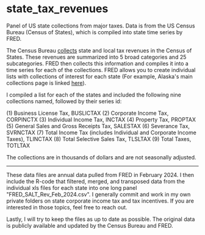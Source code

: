# state_tax_revenues
Panel of US state collections from major taxes.  Data is from the US Census Bureau (Census of States), which is compiled into state time series by FRED. 

The Census Bureau [collects](https://www.census.gov/programs-surveys/stc.html) state and local tax revenues in the Census of States. These revenues are summarized into 5 broad categories and 25 subcategories.  FRED then collects this information and compiles it into a time series for each of the collections.  FRED allows you to create individual lists with collections of interest for each state (For example, Alaska's main collections page is linked [here](https://fred.stlouisfed.org/release/tables?eid=151977&rid=143)).  

I compiled a list for each of the states and included the following nine collections named, followed by their series id: 

(1) Business License Tax, BUSLICTAX
(2) Corporate Income Tax, CORPINCTX
(3) Individual Income Tax, INCTAX
(4) Property Tax, PROPTAX
(5) General Sales and Gross Receipts Tax, SALESTAX
(6) Severance Tax, SVRNCTAX
(7) Total Income Tax (includes Individual and Corporate Income Taxes), TLINCTAX
(8) Total Selective Sales Tax, TLSLTAX
(9) Total Taxes, TOTLTAX

The collections are in thousands of dollars and are not seasonally adjusted.

_____

These data files are annual data pulled from FRED in February 2024.  I then include the R-code that filtered, merged, and transposed data from the individual xls files for each state into one long panel "FRED_SALT_Rev_Feb_2024.csv". I generally commit and work in my own private folders on state corporate income tax and tax incentives.  If you are interested in those topics, feel free to reach out.  

Lastly, I will try to keep the files as up to date as possible.  The original data is publicly available and updated by the Census Bureau and FRED.
